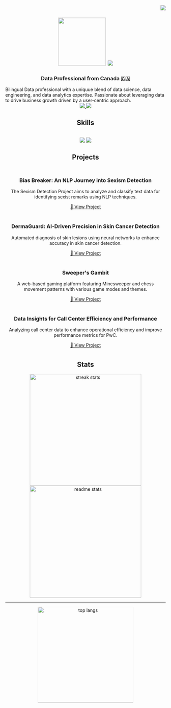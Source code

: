 <img align="right" src="https://visitor-badge.laobi.icu/badge?page_id=Darylwanji.Darylwanji" />
<h1 align="center">
  <img src='https://github.com/user-attachments/assets/d25dfd4f-90c8-40f5-a24c-13eb70bd5b55' width="150" height="150"/>
    <img src="https://readme-typing-svg.herokuapp.com/?font=Righteous&size=35&center=true&vCenter=true&width=500&height=70&duration=5000&lines=Hi+There!+👋;+I'm+Daryl+Wanji;" />
</h1>
<h3 align="center"> Data Professional from Canada 🇨🇦</h3>
Bilingual Data professional with a uniquue blend of data science, data engineering, and data analytics expertise. Passionate about leveraging data to drive business growth driven by a user-centric approach.
<div align="center"> 
  <a href="mailto:Daryl.wanji@gmail.com">
    <img src="https://img.shields.io/badge/Gmail-333333?style=for-the-badge&logo=gmail&logoColor=red" />
  </a>
  <a href="https://www.linkedin.com/in/darylwanji" target="_blank">
    <img src="https://img.shields.io/badge/LinkedIn-0077B5?style=for-the-badge&logo=linkedin&logoColor=white" />
  </a>
</div>

<h2 align="center"> Skills </h2>
<br/>
<div align="center">
    <img src="https://skillicons.dev/icons?i=python,r,mysql,tensorflow,pytorch,docker,sublime,atom,kubernetes,aws" />
    <img src="https://skillicons.dev/icons?i=azure,gcp,gitlab,github,git,linux,bash,pycharm,eclipse,vscode" />
    <br>
</div>

<h2 align="center">Projects</h2>
<div align="center">
  <div style="display: flex; flex-wrap: wrap; justify-content: center;">
    <div style="margin: 10px; text-align: center;">
      <h3>Bias Breaker: An NLP Journey into Sexism Detection</h3>
      <p>The Sexism Detection Project aims to analyze and classify text data for identifying sexist remarks using NLP techniques.</p>
      <a href="https://github.com/Darylwanji/Bias-Breaker--An-NLP-Journey-into-Sexism-Detection" target="_blank">🔗 View Project</a>
    </div>
    <div style="margin: 10px; text-align: center;">
      <h3>DermaGuard: AI-Driven Precision in Skin Cancer Detection</h3>
      <p>Automated diagnosis of skin lesions using neural networks to enhance accuracy in skin cancer detection.</p>
      <a href="https://github.com/Darylwanji/Advancing-Automated-Skin-Cancer-Detection" target="_blank">🔗 View Project</a>
    </div>
    <div style="margin: 10px; text-align: center;">
      <h3>Sweeper's Gambit</h3>
      <p>A web-based gaming platform featuring Minesweeper and chess movement patterns with various game modes and themes.</p>
      <a href="https://github.com/Darylwanji/SweepersGambit" target="_blank">🔗 View Project</a>
    </div>
    <div style="margin: 10px; text-align: center;">
      <h3>Data Insights for Call Center Efficiency and Performance</h3>
      <p>Analyzing call center data to enhance operational efficiency and improve performance metrics for PwC.</p>
      <a href="https://github.com/Darylwanji/Darylwanji-Data-Insights-for-Call-Center-Efficiency-and-Performance" target="_blank">🔗 View Project</a>
    </div>
  </div>
</div>
<h2 align="center">Stats</h2>

<div align=center>
  <img width=350 src="https://github-readme-streak-stats.herokuapp.com/?user=Darylwanji&count_private=true&theme=react&border_radius=10" alt="streak stats"/>
  <img width=350 src="https://github-readme-stats.vercel.app/api?username=Darylwanji&count_private=true&show_icons=true&theme=react&rank_icon=github&border_radius=10" alt="readme stats" />
  <br/>

</div>

<hr/>
<div align="center">
  <img width=300 src="https://github-readme-stats.vercel.app/api/top-langs/?username=Darylwanji&hide=HTML&langs_count=8&layout=compact&theme=react&border_radius=10&size_weight=0.5&count_weight=0.5&exclude_repo=github-readme-stats" alt="top langs" />
</div>